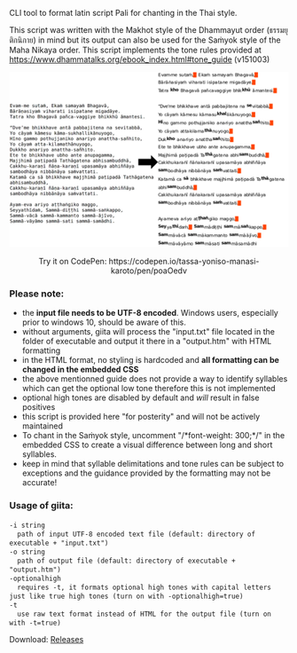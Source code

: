 CLI tool to format latin script Pali for chanting in the Thai style.

This script was written with the Makhot style of the Dhammayut order (ธรรมยุติกนิกาย) in mind but its output can also be used for the Saṁyok style of the Maha Nikaya order.
This script implements the tone rules provided at https://www.dhammatalks.org/ebook_index.html#tone_guide (v151003)

<img src="https://github.com/tassa-yoniso-manasi-karoto/giita/blob/main/img.webp">
<p align="center">Try it on CodePen: https://codepen.io/tassa-yoniso-manasi-karoto/pen/poaOedv</p>

### Please note:
- the **input file needs to be UTF-8 encoded**. Windows users, especially prior to windows 10, should be aware of this.
- without arguments, giita will process the "input.txt" file located in the folder of executable and output it there in a "output.htm" with HTML formatting
- in the HTML format, no styling is hardcoded and **all formatting can be changed in the embedded CSS**
- the above mentionned guide does not provide a way to identify syllables which can get the optional low tone therefore this is not implemented
- optional high tones are disabled by default and *will* result in false positives
- this script is provided here "for posterity" and will not be actively maintained
- To chant in the Saṁyok style, uncomment  "/\*font-weight: 300;\*/" in the embedded CSS to create a visual difference between long and short syllables.
- keep in mind that syllable delimitations and tone rules can be subject to exceptions and the guidance provided by the formatting may not be accurate!

### Usage of giita:
    -i string
      path of input UTF-8 encoded text file (default: directory of executable + "input.txt")
    -o string
      path of output file (default: directory of executable + "output.htm")
    -optionalhigh
      requires -t, it formats optional high tones with capital letters just like true high tones (turn on with -optionalhigh=true)
    -t
      use raw text format instead of HTML for the output file (turn on with -t=true)
      
Download: [Releases](https://github.com/tassa-yoniso-manasi-karoto/giita/releases)
